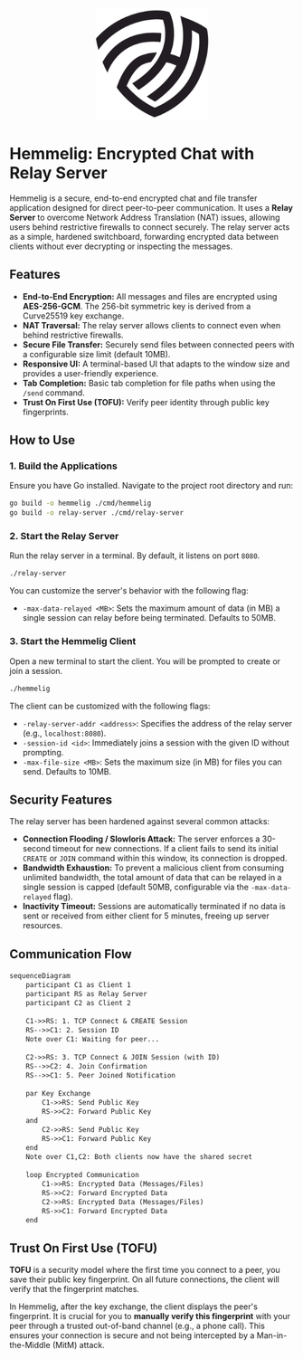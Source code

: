 <p align="center">
  <img src="logo.png" alt="Hemmelig Logo" width="200"/>
</p>

# Hemmelig: Encrypted Chat with Relay Server

Hemmelig is a secure, end-to-end encrypted chat and file transfer application designed for direct peer-to-peer communication. It uses a **Relay Server** to overcome Network Address Translation (NAT) issues, allowing users behind restrictive firewalls to connect securely. The relay server acts as a simple, hardened switchboard, forwarding encrypted data between clients without ever decrypting or inspecting the messages.

## Features

- **End-to-End Encryption:** All messages and files are encrypted using **AES-256-GCM**. The 256-bit symmetric key is derived from a Curve25519 key exchange.
- **NAT Traversal:** The relay server allows clients to connect even when behind restrictive firewalls.
- **Secure File Transfer:** Securely send files between connected peers with a configurable size limit (default 10MB).
- **Responsive UI:** A terminal-based UI that adapts to the window size and provides a user-friendly experience.
- **Tab Completion:** Basic tab completion for file paths when using the `/send` command.
- **Trust On First Use (TOFU):** Verify peer identity through public key fingerprints.

## How to Use

### 1. Build the Applications

Ensure you have Go installed. Navigate to the project root directory and run:

```bash
go build -o hemmelig ./cmd/hemmelig
go build -o relay-server ./cmd/relay-server
```

### 2. Start the Relay Server

Run the relay server in a terminal. By default, it listens on port `8080`.

```bash
./relay-server
```

You can customize the server's behavior with the following flag:
-   `-max-data-relayed <MB>`: Sets the maximum amount of data (in MB) a single session can relay before being terminated. Defaults to 50MB.

### 3. Start the Hemmelig Client

Open a new terminal to start the client. You will be prompted to create or join a session.

```bash
./hemmelig
```

The client can be customized with the following flags:
-   `-relay-server-addr <address>`: Specifies the address of the relay server (e.g., `localhost:8080`).
-   `-session-id <id>`: Immediately joins a session with the given ID without prompting.
-   `-max-file-size <MB>`: Sets the maximum size (in MB) for files you can send. Defaults to 10MB.

## Security Features

The relay server has been hardened against several common attacks:

-   **Connection Flooding / Slowloris Attack:** The server enforces a 30-second timeout for new connections. If a client fails to send its initial `CREATE` or `JOIN` command within this window, its connection is dropped.
-   **Bandwidth Exhaustion:** To prevent a malicious client from consuming unlimited bandwidth, the total amount of data that can be relayed in a single session is capped (default 50MB, configurable via the `-max-data-relayed` flag).
-   **Inactivity Timeout:** Sessions are automatically terminated if no data is sent or received from either client for 5 minutes, freeing up server resources.

## Communication Flow

```mermaid
sequenceDiagram
    participant C1 as Client 1
    participant RS as Relay Server
    participant C2 as Client 2

    C1->>RS: 1. TCP Connect & CREATE Session
    RS-->>C1: 2. Session ID
    Note over C1: Waiting for peer...

    C2->>RS: 3. TCP Connect & JOIN Session (with ID)
    RS-->>C2: 4. Join Confirmation
    RS-->>C1: 5. Peer Joined Notification

    par Key Exchange
        C1->>RS: Send Public Key
        RS->>C2: Forward Public Key
    and
        C2->>RS: Send Public Key
        RS->>C1: Forward Public Key
    end
    Note over C1,C2: Both clients now have the shared secret

    loop Encrypted Communication
        C1->>RS: Encrypted Data (Messages/Files)
        RS->>C2: Forward Encrypted Data
        C2->>RS: Encrypted Data (Messages/Files)
        RS->>C1: Forward Encrypted Data
    end
```

## Trust On First Use (TOFU)

**TOFU** is a security model where the first time you connect to a peer, you save their public key fingerprint. On all future connections, the client will verify that the fingerprint matches.

In Hemmelig, after the key exchange, the client displays the peer's fingerprint. It is crucial for you to **manually verify this fingerprint** with your peer through a trusted out-of-band channel (e.g., a phone call). This ensures your connection is secure and not being intercepted by a Man-in-the-Middle (MitM) attack.